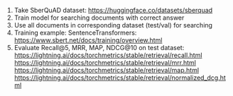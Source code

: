 



1) Take SberQuAD dataset:
https://huggingface.co/datasets/sberquad
2) Train model for searching documents with correct answer
3) Use all documents in corresponding dataset (test/val) for searching
4) Training example: SentenceTransformers:
https://www.sbert.net/docs/training/overview.html
5) Evaluate Recall@5, MRR, MAP, NDCG@10 on test dataset: 
https://lightning.ai/docs/torchmetrics/stable/retrieval/recall.html
https://lightning.ai/docs/torchmetrics/stable/retrieval/mrr.html
https://lightning.ai/docs/torchmetrics/stable/retrieval/map.html
https://lightning.ai/docs/torchmetrics/stable/retrieval/normalized_dcg.html
